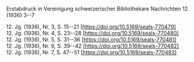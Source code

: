 

Erstabdruck in Vereinigung schweizerischer Bibliothekare Nachrichten 12
(1936) 3--7

12\. Jg. (1936), Nr. 3, S. 15--21 [https://doi.org/10.5169/seals-770479] \
12\. Jg. (1936), Nr. 4, S. 23--28 [https://doi.org/10.5169/seals-770480] \
12\. Jg. (1936), Nr. 5, S. 31--36 [https://doi.org/10.5169/seals-770481] \
12\. Jg. (1936), Nr. 6, S. 39--42 [https://doi.org/10.5169/seals-770482] \
12\. Jg. (1936), Nr. 7, S. 47--51 [https://doi.org/10.5169/seals-770483]